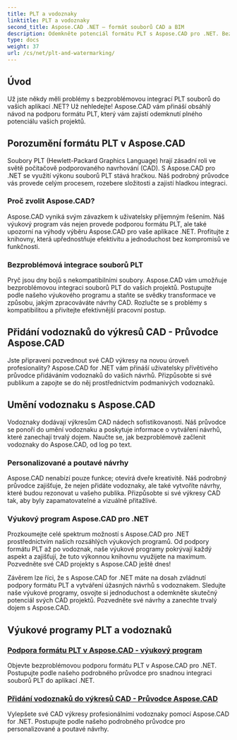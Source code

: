 ```yaml
---
title: PLT a vodoznaky
linktitle: PLT a vodoznaky
second_title: Aspose.CAD .NET – formát souborů CAD a BIM
description: Odemkněte potenciál formátu PLT s Aspose.CAD pro .NET. Bez námahy integrujte soubory PLT do svých aplikací pomocí našich výukových programů krok za krokem.
type: docs
weight: 37
url: /cs/net/plt-and-watermarking/
---
```


## Úvod

Už jste někdy měli problémy s bezproblémovou integrací PLT souborů do vašich aplikací .NET? Už nehledejte! Aspose.CAD vám přináší obsáhlý návod na podporu formátu PLT, který vám zajistí odemknutí plného potenciálu vašich projektů.

## Porozumění formátu PLT v Aspose.CAD

Soubory PLT (Hewlett-Packard Graphics Language) hrají zásadní roli ve světě počítačově podporovaného navrhování (CAD). S Aspose.CAD pro .NET se využití výkonu souborů PLT stává hračkou. Náš podrobný průvodce vás provede celým procesem, rozebere složitosti a zajistí hladkou integraci.

### Proč zvolit Aspose.CAD?

Aspose.CAD vyniká svým závazkem k uživatelsky příjemným řešením. Náš výukový program vás nejen provede podporou formátu PLT, ale také upozorní na výhody výběru Aspose.CAD pro vaše aplikace .NET. Profitujte z knihovny, která upřednostňuje efektivitu a jednoduchost bez kompromisů ve funkčnosti.

### Bezproblémová integrace souborů PLT

Pryč jsou dny bojů s nekompatibilními soubory. Aspose.CAD vám umožňuje bezproblémovou integraci souborů PLT do vašich projektů. Postupujte podle našeho výukového programu a staňte se svědky transformace ve způsobu, jakým zpracováváte návrhy CAD. Rozlučte se s problémy s kompatibilitou a přivítejte efektivnější pracovní postup.

## Přidání vodoznaků do výkresů CAD - Průvodce Aspose.CAD

Jste připraveni pozvednout své CAD výkresy na novou úroveň profesionality? Aspose.CAD for .NET vám přináší uživatelsky přívětivého průvodce přidáváním vodoznaků do vašich návrhů. Přizpůsobte si své publikum a zapojte se do něj prostřednictvím podmanivých vodoznaků.

## Umění vodoznaku s Aspose.CAD

Vodoznaky dodávají výkresům CAD nádech sofistikovanosti. Náš průvodce se ponoří do umění vodoznaku a poskytuje informace o vytváření návrhů, které zanechají trvalý dojem. Naučte se, jak bezproblémově začlenit vodoznaky do Aspose.CAD, od log po text.

### Personalizované a poutavé návrhy

Aspose.CAD nenabízí pouze funkce; otevírá dveře kreativitě. Náš podrobný průvodce zajišťuje, že nejen přidáte vodoznaky, ale také vytvoříte návrhy, které budou rezonovat u vašeho publika. Přizpůsobte si své výkresy CAD tak, aby byly zapamatovatelné a vizuálně přitažlivé.

### Výukový program Aspose.CAD pro .NET

Prozkoumejte celé spektrum možností s Aspose.CAD pro .NET prostřednictvím našich rozsáhlých výukových programů. Od podpory formátu PLT až po vodoznak, naše výukové programy pokrývají každý aspekt a zajišťují, že tuto výkonnou knihovnu využijete na maximum. Pozvedněte své CAD projekty s Aspose.CAD ještě dnes!

Závěrem lze říci, že s Aspose.CAD for .NET máte na dosah zvládnutí podpory formátu PLT a vytváření úžasných návrhů s vodoznakem. Sledujte naše výukové programy, osvojte si jednoduchost a odemkněte skutečný potenciál svých CAD projektů. Pozvedněte své návrhy a zanechte trvalý dojem s Aspose.CAD.
## Výukové programy PLT a vodoznaků
### [Podpora formátu PLT v Aspose.CAD - výukový program](./plt-format-support-in-aspose-cad/)
Objevte bezproblémovou podporu formátu PLT v Aspose.CAD pro .NET. Postupujte podle našeho podrobného průvodce pro snadnou integraci souborů PLT do aplikací .NET.
### [Přidání vodoznaků do výkresů CAD - Průvodce Aspose.CAD](./adding-watermarks-to-cad-drawings/)
Vylepšete své CAD výkresy profesionálními vodoznaky pomocí Aspose.CAD for .NET. Postupujte podle našeho podrobného průvodce pro personalizované a poutavé návrhy.